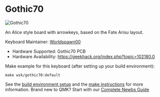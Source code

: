 # Gothic70

![Gothic70](https://i.imgur.com/v84tpIQ.png)

An Alice style board with arrowkeys, based on the Fate Arisu layout.

Keyboard Maintainer: [Worldspawn00](https://github.com/Worldspawn00)  
* Hardware Supported: Gothic70 PCB
* Hardware Availability: https://geekhack.org/index.php?topic=102180.0

Make example for this keyboard (after setting up your build environment):

    make wsk/gothic70:default

See the [build environment setup](https://docs.qmk.fm/#/getting_started_build_tools) and the [make instructions](https://docs.qmk.fm/#/getting_started_make_guide) for more information. Brand new to QMK? Start with our [Complete Newbs Guide](https://docs.qmk.fm/#/newbs)
